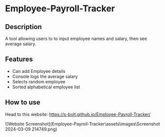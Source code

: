 # Employee-Payroll-Tracker

## Description
A tool allowing users to to input employee names and salary, then see average salary.

## Features

- Can add Employee details
- Console logs the average salary
- Selects random employee
- Sorted alphabetical employee list

## How to use

Head to this website: https://s-bolt.github.io/Employee-Payroll-Tracker/

![Website Screenshot](Employee-Payroll-Tracker\assets\images\Screenshot 2024-03-09 214749.png)